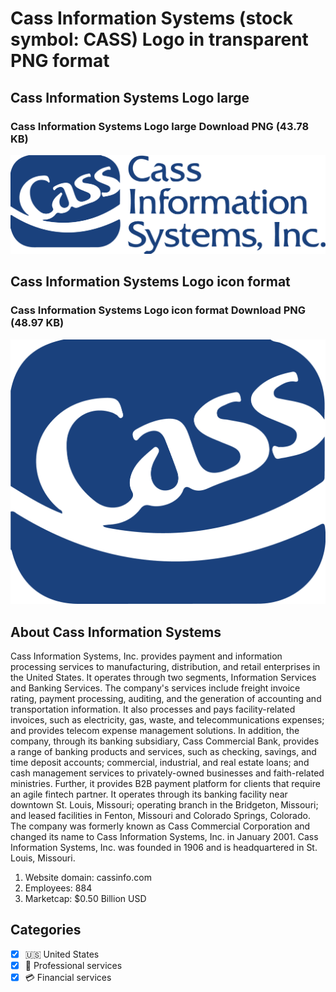 # Cass Information Systems (stock symbol: CASS) Logo in transparent PNG format

## Cass Information Systems Logo large

### Cass Information Systems Logo large Download PNG (43.78 KB)

![Cass Information Systems Logo large Download PNG (43.78 KB)](/img/orig/CASS_BIG-3a897a23.png)

## Cass Information Systems Logo icon format

### Cass Information Systems Logo icon format Download PNG (48.97 KB)

![Cass Information Systems Logo icon format Download PNG (48.97 KB)](/img/orig/CASS-c55a90b5.png)

## About Cass Information Systems

Cass Information Systems, Inc. provides payment and information processing services to manufacturing, distribution, and retail enterprises in the United States. It operates through two segments, Information Services and Banking Services. The company's services include freight invoice rating, payment processing, auditing, and the generation of accounting and transportation information. It also processes and pays facility-related invoices, such as electricity, gas, waste, and telecommunications expenses; and provides telecom expense management solutions. In addition, the company, through its banking subsidiary, Cass Commercial Bank, provides a range of banking products and services, such as checking, savings, and time deposit accounts; commercial, industrial, and real estate loans; and cash management services to privately-owned businesses and faith-related ministries. Further, it provides B2B payment platform for clients that require an agile fintech partner. It operates through its banking facility near downtown St. Louis, Missouri; operating branch in the Bridgeton, Missouri; and leased facilities in Fenton, Missouri and Colorado Springs, Colorado. The company was formerly known as Cass Commercial Corporation and changed its name to Cass Information Systems, Inc. in January 2001. Cass Information Systems, Inc. was founded in 1906 and is headquartered in St. Louis, Missouri.

1. Website domain: cassinfo.com
2. Employees: 884
3. Marketcap: $0.50 Billion USD


## Categories
- [x] 🇺🇸 United States
- [x] 💼 Professional services
- [x] 💳 Financial services
